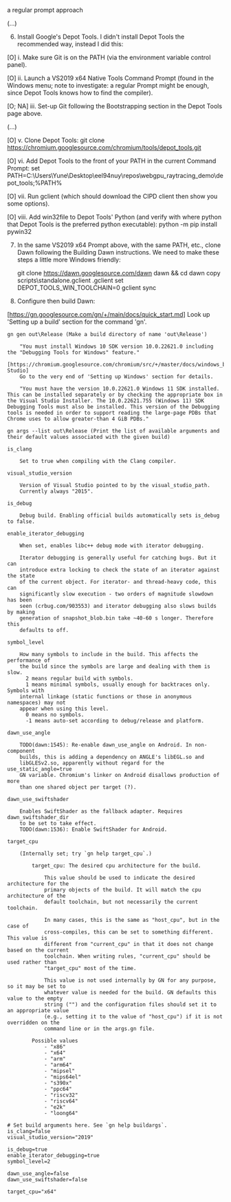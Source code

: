 a regular prompt approach

(...)

6. Install Google's Depot Tools. I didn't install Depot Tools the recommended way, instead I did this:

[O] i. Make sure Git is on the PATH (via the environment variable control panel).

[O] ii. Launch a VS2019 x64 Native Tools Command Prompt (found in the Windows menu; note to investigate: a regular Prompt might be enough, since Depot Tools knows how to find the compiler).

[O; NA] iii. Set-up Git following the Bootstrapping section in the Depot Tools page above.

(...)

[O] v. Clone Depot Tools:
	git clone https://chromium.googlesource.com/chromium/tools/depot_tools.git

[O] vi. Add Depot Tools to the front of your PATH in the current Command Prompt:
	set PATH=C:\Users\Yune\Desktop\eel94nuy\repos\webgpu_raytracing_demo\depot_tools;%PATH%
	
[O] vii. Run gclient (which should download the CIPD client then show you some options).

[O] viii. Add win32file to Depot Tools' Python (and verify with where python that Depot Tools is the preferred python executable):
	python -m pip install pywin32
	
7. In the same VS2019 x64 Prompt above, with the same PATH, etc., clone Dawn following the Building Dawn instructions. We need to make these steps a little more Windows friendly:

	git clone https://dawn.googlesource.com/dawn dawn && cd dawn
	copy scripts\standalone.gclient .gclient
	set DEPOT_TOOLS_WIN_TOOLCHAIN=0
	gclient sync
	
8. Configure then build Dawn:

[https://gn.googlesource.com/gn/+/main/docs/quick_start.md]
Look up 'Setting up a build' section for the command 'gn'.

	gn gen out\Release (Make a build directory of name 'out\Release')
	
		"You must install Windows 10 SDK version 10.0.22621.0 including the "Debugging Tools for Windows" feature."
		[https://chromium.googlesource.com/chromium/src/+/master/docs/windows_build_instructions.md#Visual-Studio]
		Go to the very end of 'Setting up Windows' section for details.
		
		"You must have the version 10.0.22621.0 Windows 11 SDK installed. This can be installed separately or by checking the appropriate box in the Visual Studio Installer. The 10.0.22621.755 (Windows 11) SDK Debugging Tools must also be installed. This version of the Debugging tools is needed in order to support reading the large-page PDBs that Chrome uses to allow greater-than 4 GiB PDBs."
	
	gn args --list out\Release (Print the list of available arguments and their default values associated with the given build) 
	
	is_clang

		Set to true when compiling with the Clang compiler.
	
	visual_studio_version
	
		Version of Visual Studio pointed to by the visual_studio_path.
		Currently always "2015".
	
	is_debug

		Debug build. Enabling official builds automatically sets is_debug to false.
	
	enable_iterator_debugging

		When set, enables libc++ debug mode with iterator debugging.

		Iterator debugging is generally useful for catching bugs. But it can
		introduce extra locking to check the state of an iterator against the state
		of the current object. For iterator- and thread-heavy code, this can
		significantly slow execution - two orders of magnitude slowdown has been
		seen (crbug.com/903553) and iterator debugging also slows builds by making
		generation of snapshot_blob.bin take ~40-60 s longer. Therefore this
		defaults to off.

	symbol_level

		How many symbols to include in the build. This affects the performance of
		the build since the symbols are large and dealing with them is slow.
		  2 means regular build with symbols.
		  1 means minimal symbols, usually enough for backtraces only. Symbols with
		internal linkage (static functions or those in anonymous namespaces) may not
		appear when using this level.
		  0 means no symbols.
		  -1 means auto-set according to debug/release and platform.
		  
	dawn_use_angle

		TODO(dawn:1545): Re-enable dawn_use_angle on Android. In non-component
		builds, this is adding a dependency on ANGLE's libEGL.so and
		libGLESv2.so, apparently without regard for the use_static_angle=true
		GN variable. Chromium's linker on Android disallows production of more
		than one shared object per target (?).
		
	dawn_use_swiftshader

		Enables SwiftShader as the fallback adapter. Requires dawn_swiftshader_dir
		to be set to take effect.
		TODO(dawn:1536): Enable SwiftShader for Android.
		
	target_cpu
	
		(Internally set; try `gn help target_cpu`.)

			target_cpu: The desired cpu architecture for the build.

				This value should be used to indicate the desired architecture for the
				primary objects of the build. It will match the cpu architecture of the
				default toolchain, but not necessarily the current toolchain.

				In many cases, this is the same as "host_cpu", but in the case of
				cross-compiles, this can be set to something different. This value is
				different from "current_cpu" in that it does not change based on the current
				toolchain. When writing rules, "current_cpu" should be used rather than
				"target_cpu" most of the time.

				This value is not used internally by GN for any purpose, so it may be set to
				whatever value is needed for the build. GN defaults this value to the empty
				string ("") and the configuration files should set it to an appropriate value
				(e.g., setting it to the value of "host_cpu") if it is not overridden on the
				command line or in the args.gn file.

			Possible values
				- "x86"
				- "x64"
				- "arm"
				- "arm64"
				- "mipsel"
				- "mips64el"
				- "s390x"
				- "ppc64"
				- "riscv32"
				- "riscv64"
				- "e2k"
				- "loong64"
				
	# Set build arguments here. See `gn help buildargs`.
	is_clang=false
	visual_studio_version="2019"

	is_debug=true
	enable_iterator_debugging=true
	symbol_level=2

	dawn_use_angle=false
	dawn_use_swiftshader=false

	target_cpu="x64"